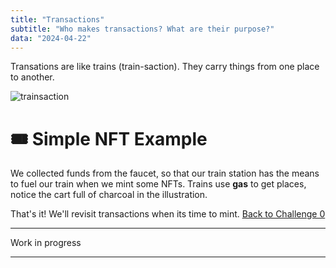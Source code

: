 ```yaml
---
title: "Transactions"
subtitle: "Who makes transactions? What are their purpose?"
data: "2024-04-22"
---
```


Transations are like trains (train-saction). They carry things from one place to another.

![trainsaction](/images/banner-train.svg)

# 🎟 Simple NFT Example

We collected funds from the faucet, so that our train station has the means to fuel our train
when we mint some NFTs. Trains use **gas** to get places, notice the cart full of charcoal
in the illustration.

That's it! We'll revisit transactions when its time to mint. [Back to Challenge 0](/posts/2simpleNFT)

<!-- There are **three** main kinds of trainsactions. The first kinds are transactions
between EOAs, the second is a transaction from an EOA to a smart contract,
and the third transaction is an EOA deloying a smart contract account.

## 1. Transactions between train stations

![regular trainsaction](http://localhost:3000/images/train.svg)

Regular transactions happen between two accounts, like when you send your friend some ETH.
These transactions are the most basic and carry the following cargo, which you can track
yourself by looking at the transactions tab under your account's address on [Etherscan](https://etherscan.io/)
and clicking on the transaction hash.

## Cargo

---

### 1.1 Value

Value are the tokens being transfered. The wagon that says "V" on it represents this data field.
If you check [Etherscan](https://etherscan.io/), you'll be able to find a field by clicking on
transactions hashes that displays how much value was sent in the trainsaction.

### 1.2 Signature

The signature is your train station's stamp of approval. It says: "This transaction comes from
from my address and I approve this trainsaction". The wagon is depicted with an "S" on it for
signature. Think of it like a big peice of paper that Mrs. Private Key stamped with a big red
wax seal.

### 1.3 Gas

The trainsaction needs gas to move. Think of the gas as coal fuel for the train, depicted by
the "G" wagon. Read more about [gas](/almanacPosts/gas) here if you're curious.

## Navigation

---

### 1.4 "To" Address

In the train's cockpit, there is a display that tells the train which train station its heading
to.

### 1.5 "From" Address

On the paper with the signature on it, is a "from address" that indicates which train station the
train is headed from.

- The "from address" is crucial to [node validators](/almanacPosts/nodeValidators) (the space ships
  supervising the construction of blockchains) to prevent fraudulent trains. Node validators use the
  "from address" to decrypt Mrs. Private Key's signature. If the signature and the "from address"
  match up, the train continues onto its destination.
- The "from address" is also important so train stations know who sent them value!

### 1.6 Nonce

Printed on the side of the train is a nonce. A nonce is a number that indicates the current number
of trains a train station has sent. The nonce is important for train stations sending value to
each other, because if I sent several trains to my friend, I want to be sure that the
trains arrive in the correct order to avoid complications.

---

# 2. Transactions from train stations to factories

When you interact with a smart contract, you are sending a trainsaction to it. These trains are different
from trains being sent between train stations.

# 3. Smart Contract Deployment (its a transaction too!)

![Smart Contract Train](http://localhost:3000/images/contractTrain.svg) -->

---

Work in progress

---
